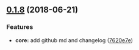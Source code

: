 <a name="0.1.8"></a>
## [0.1.8](https://github.com/xiguaxigua/utils-lite/compare/v0.1.7...v0.1.8) (2018-06-21)


### Features

* **core:** add github md and changelog ([7620e7e](https://github.com/xiguaxigua/utils-lite/commit/7620e7e))



